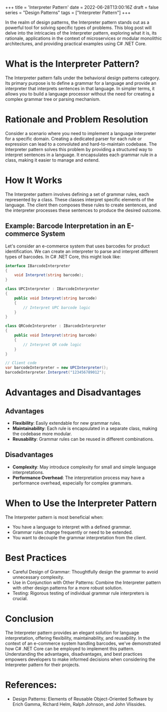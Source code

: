 +++
title = 'Interpreter Pattern'
date = 2022-06-28T13:00:16Z
draft = false
series = "Design Patterns"
tags = ["Interpreter Pattern"]
+++

In the realm of design patterns, the Interpreter pattern stands out as a powerful tool for solving specific types of problems. This blog post will delve into the intricacies of the Interpreter pattern, exploring what it is, its rationale, applications in the context of microservices or modular monolithic architectures, and providing practical examples using C# .NET Core.

# What is the Interpreter Pattern?

The Interpreter pattern falls under the behavioral design patterns category. Its primary purpose is to define a grammar for a language and provide an interpreter that interprets sentences in that language. In simpler terms, it allows you to build a language processor without the need for creating a complex grammar tree or parsing mechanism.

# Rationale and Problem Resolution

Consider a scenario where you need to implement a language interpreter for a specific domain. Creating a dedicated parser for each rule or expression can lead to a convoluted and hard-to-maintain codebase. The Interpreter pattern solves this problem by providing a structured way to interpret sentences in a language. It encapsulates each grammar rule in a class, making it easier to manage and extend.

# How It Works

The Interpreter pattern involves defining a set of grammar rules, each represented by a class. These classes interpret specific elements of the language. The client then composes these rules to create sentences, and the interpreter processes these sentences to produce the desired outcome.

## Example: Barcode Interpretation in an E-commerce System

Let's consider an e-commerce system that uses barcodes for product identification. We can create an interpreter to parse and interpret different types of barcodes. In C# .NET Core, this might look like:

```csharp
interface IBarcodeInterpreter
{
    void Interpret(string barcode);
}

class UPCInterpreter : IBarcodeInterpreter
{
    public void Interpret(string barcode)
    {
        // Interpret UPC barcode logic
    }
}

class QRCodeInterpreter : IBarcodeInterpreter
{
    public void Interpret(string barcode)
    {
        // Interpret QR code logic
    }
}

// Client code
var barcodeInterpreter = new UPCInterpreter();
barcodeInterpreter.Interpret("123456789012");
```

# Advantages and Disadvantages

## Advantages

- **Flexibility**: Easily extendable for new grammar rules.
- **Maintainability**: Each rule is encapsulated in a separate class, making the codebase more modular.
- **Reusability**: Grammar rules can be reused in different combinations.

## Disadvantages

- **Complexity**: May introduce complexity for small and simple language interpretations.
- **Performance Overhead**: The interpretation process may have a performance overhead, especially for complex grammars.

# When to Use the Interpreter Pattern

The Interpreter pattern is most beneficial when:

- You have a language to interpret with a defined grammar.
- Grammar rules change frequently or need to be extended.
- You want to decouple the grammar interpretation from the client.

# Best Practices

- Careful Design of Grammar: Thoughtfully design the grammar to avoid unnecessary complexity.
- Use in Conjunction with Other Patterns: Combine the Interpreter pattern with other design patterns for a more robust solution.
- Testing: Rigorous testing of individual grammar rule interpreters is crucial.

# Conclusion

The Interpreter pattern provides an elegant solution for language interpretation, offering flexibility, maintainability, and reusability. In the context of an e-commerce system handling barcodes, we've demonstrated how C# .NET Core can be employed to implement this pattern. Understanding the advantages, disadvantages, and best practices empowers developers to make informed decisions when considering the Interpreter pattern for their projects.

# References:

- Design Patterns: Elements of Reusable Object-Oriented Software by Erich Gamma, Richard Helm, Ralph Johnson, and John Vlissides.
